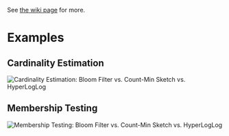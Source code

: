 See [the wiki page](https://github.com/echen/streaming-simulations/wiki) for more.

# Examples

## Cardinality Estimation


![Cardinality Estimation: Bloom Filter vs. Count-Min Sketch vs. HyperLogLog](https://i.imgur.com/ePwKnXp.png)

## Membership Testing
![Membership Testing: Bloom Filter vs. Count-Min Sketch vs. HyperLogLog](https://i.imgur.com/l4gw3eI.png)
